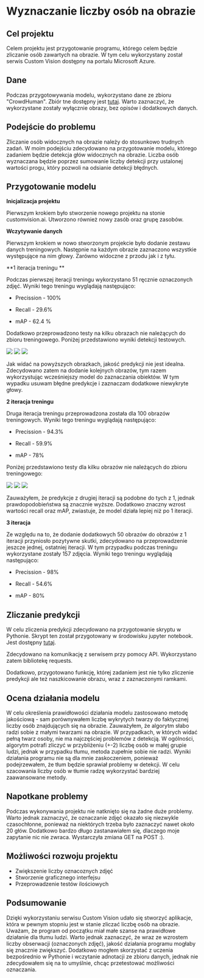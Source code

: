 # Wyznaczanie liczby osób na obrazie

## Cel projektu

Celem projektu jest przygotowanie programu, którego celem będzie zliczanie osób zawartych na obrazie. W tym celu wykorzystany został serwis Custom Vision dostępny na portalu Microsoft Azure.

## Dane

Podczas przygotowywania modelu, wykorzystano dane ze zbioru "CrowdHuman". Zbiór tne dostępny jest [tutaj](https://www.crowdhuman.org/). Warto zaznaczyć, że wykorzystane zostały wyłącznie obrazy, bez opisów i dodatkowych danych.

## Podejście do problemu

Zliczanie osób widocznych na obrazie należy do stosunkowo trudnych zadań. W moim podejściu zdecydowano na przygotowanie modelu, którego zadaniem będzie detekcja głów widocznych na obrazie. Liczba osób wyznaczana będzie poprzez sumowanie liczby detekcji przy ustalonej wartości progu, który pozwoli na odsianie detekcji błędnych.

## Przygotowanie modelu

**Inicjalizacja projektu**

Pierwszym krokiem było stworzenie nowego projektu na stonie customvision.ai. Utworzono również nowy zasób oraz grupę zasobów.

**Wczytywanie danych**

Pierwszym krokiem w nowo stworzonym projekcie było dodanie zestawu danych treningowych. Następnie na każdym obrazie zaznaczono wszystkie występujące na nim głowy. Zarówno widoczne z przodu jak i z tyłu.

**1 iteracja treningu **

Podczas pierwszej iteracji treningu wykorzystano 51 ręcznie oznaczonych zdjęć. Wyniki tego treningu wyglądają następująco:

- Precission - 100%

- Recall - 29.6%

- mAP - 62.4 %

Dodatkowo przeprowadzono testy na kilku obrazach nie należących do zbioru treningowego. Poniżej przedstawiono wyniki detekcji testowych.

![](https://github.com/zgorzynb/AI-on-Microsoft-Azure/blob/main/Computer_Vision/images/iter1_1.PNG)
![](https://github.com/zgorzynb/AI-on-Microsoft-Azure/blob/main/Computer_Vision/images/iter1_2.PNG)
![](https://github.com/zgorzynb/AI-on-Microsoft-Azure/blob/main/Computer_Vision/images/iter1_3.PNG)

Jak widać na powyższych obrazkach, jakość predykcji nie jest idealna. Zdecydowano zatem na dodanie kolejnych obrazów, tym razem wykorzystując wcześniejszy model do zaznaczania obiektów. W tym wypadku usuwam błędne predykcje i zaznaczam dodatkowe niewykryte głowy.

**2 iteracja treningu**

Druga iteracja treningu przeprowadzona została dla 100 obrazów treningowych. Wyniki tego treningu wyglądają następująco:

- Precission - 94.3%

- Recall - 59.9%

- mAP - 78%

Poniżej przedstawiono testy dla kilku obrazów nie należących do zbioru treningowego:

![](https://github.com/zgorzynb/AI-on-Microsoft-Azure/blob/main/Computer_Vision/images/iter2_1.PNG)
![](https://github.com/zgorzynb/AI-on-Microsoft-Azure/blob/main/Computer_Vision/images/iter2_2.PNG)
![](https://github.com/zgorzynb/AI-on-Microsoft-Azure/blob/main/Computer_Vision/images/iter2_3.PNG)

Zauważyłem, że predykcje z drugiej iteracji są podobne do tych z 1, jednak prawdopodobieństwa są znacznie wyższe. Dodatkowo znaczny wzrost wartości recall oraz mAP, zwiastuje, że model działa lepiej niż po 1 iteracji.

**3 iteracja**

Ze względu na to, że dodanie dodatkowych 50 obrazów do obrazów z 1 iteracji przyniosło pozytywne skutki, zdecydowano na przeprowadzenie jeszcze jednej, ostatniej iteracji. W tym przypadku podczas treningu wykorzystane zostały 157 zdjęcia. Wyniki tego treningu wyglądają następująco:
- Precission - 98%

- Recall - 54.6%

- mAP - 80%

## Zliczanie predykcji

W celu zliczenia predykcji zdecydowano na przygotowanie skryptu w Pythonie. Skrypt ten został przygotowany w środowisku jupyter notebook. Jest dostępny [tutaj](https://github.com/zgorzynb/AI-on-Microsoft-Azure/blob/main/Computer_Vision/People_counter.ipynb). 

Zdecydowano na komunikację z serwisem przy pomocy API. Wykorzystano zatem bibliotekę requests. 

Dodatkowo, przygotowano funkcję, której zadaniem jest nie tylko zliczenie predykcji ale też naszkicowanie obrazu, wraz z zaznaczonymi ramkami.

## Ocena działania modelu
W celu określenia prawidłowości działania modelu zastosowano metodę jakościową - sam porównywałem liczbę wykrytych twarzy do faktycznej liczby osób znajdujących się na obrazie.
Zauważyłem, że algorytm słabo radzi sobie z małymi twarzami na obrazie. W przypadkach, w których widać pełną twarz osoby, nie ma najczęściej problemów z detekcją. W ogólności, algorytm potrafi zliczyć w przybliżeniu (+-2) liczbę osób w małej grupie ludzi, jednak w przypadku tłumu, metoda zupełnie sobie nie radzi.
Wyniki działania programu nie są dla mnie zaskoczeniem, ponieważ podejrzewałem, że tłum będzie sprawiał problemy w detekcji. W celu szacowania liczby osób w tłumie radzę wykorzystać bardziej zaawansowane metody.

## Napotkane problemy

Podczas wykonywania projektu nie natknięto się na żadne duże problemy. Warto jednak zaznaczyć, że oznaczanie zdjęć okazało się niezwykle czasochłonne, ponieważ na niektórych trzeba było zaznaczyć nawet około 20 głów. Dodatkowo bardzo długo zastanawiałem się, dlaczego moje zapytanie nic nie zwraca. Wystarczyła zmiana GET na POST :).

## Możliwości rozwoju projektu
- Zwiększenie liczby oznacoznych zdjęć
- Stworzenie graficznego interfejsu
- Przeprowadzenie testów ilościowych

## Podsumowanie

Dzięki wykorzystaniu serwisu Custom Vision udało się stworzyć aplikacje, która w pewnym stopniu jest w stanie zliczać liczbę osób na obrazie. Uważam, że program od początku miał małe szanse na prawidłowe działanie dla tłumu ludzi. Warto jednak zaznaczyć, że wraz ze wzrostem liczby obserwacji (oznaczonych zdjęć), jakość działania programu mogłaby się znacznie zwiększyć. Dodatkowo mogłem skorzystać z uczenia bezpośrednio w Pythonie i wczytanie adnotacji ze zbioru danych, jednak nie zdecydowałem się na to umyślnie, chcąc przetestować możliwości oznaczania.
